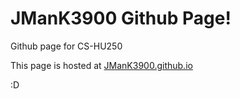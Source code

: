 # JManK3900 Github Page!
Github page for CS-HU250

This page is hosted at [JManK3900.github.io](https://JManK3900.github.io)

:D
